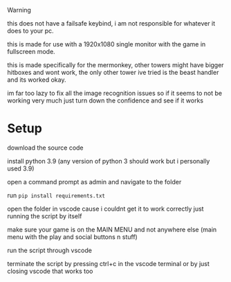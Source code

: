 

> [!warning]
> this does not have a failsafe keybind, i am not responsible for whatever it does to your pc.
> 
> this is made for use with a 1920x1080 single monitor with the game in fullscreen mode.
> 
> this is made specifically for the mermonkey, other towers might have bigger hitboxes and wont work, the only other tower ive tried is the beast handler and its worked okay.
> 
> im far too lazy to fix all the image recognition issues so if it seems to not be working very much just turn down the confidence and see if it works
> 


# Setup
download the source code

install python 3.9 (any version of python 3 should work but i personally used 3.9)

open a command prompt as admin and navigate to the folder

run `pip install requirements.txt`

open the folder in vscode cause i couldnt get it to work correctly just running the script by itself

make sure your game is on the MAIN MENU and not anywhere else (main menu with the play and social buttons n stuff)

run the script through vscode

terminate the script by pressing ctrl+c in the vscode terminal or by just closing vscode that works too


